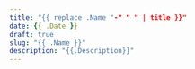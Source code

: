 ```yaml
---
title: "{{ replace .Name "-" " " | title }}"
date: {{ .Date }}
draft: true
slug: "{{ .Name }}"
description: "{{.Description}}"
---
```

